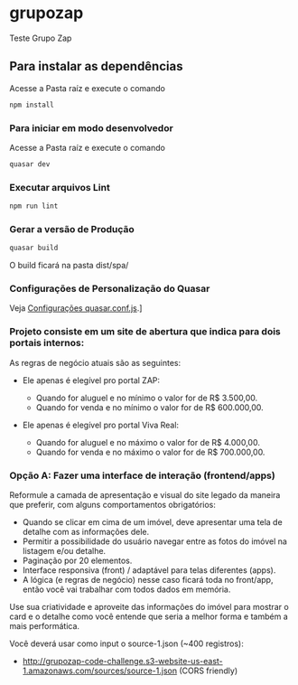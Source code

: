 # grupozap
Teste Grupo Zap

## Para instalar as dependências
Acesse a Pasta raíz e execute o comando
```bash
npm install
```

### Para iniciar em modo desenvolvedor
Acesse a Pasta raíz e execute o comando
```bash
quasar dev
```

### Executar arquivos Lint
```bash
npm run lint
```

### Gerar a versão de Produção
```bash
quasar build
```
O build ficará na pasta dist/spa/

### Configurações de Personalização do Quasar
Veja [Configurações quasar.conf.js](https://quasar.dev/quasar-cli/quasar-conf-js).]

### Projeto consiste em um site de abertura que indica para dois portais internos:
As regras de negócio atuais são as seguintes:
- Ele apenas é elegível pro portal ZAP:
    - Quando for aluguel e no mínimo o valor for de R$ 3.500,00.
    - Quando for venda e no mínimo o valor for de R$ 600.000,00.

- Ele apenas é elegível pro portal Viva Real:
  - Quando for aluguel e no máximo o valor for de R$ 4.000,00.
  - Quando for venda e no máximo o valor for de R$ 700.000,00.

### Opção A: Fazer uma interface de interação (frontend/apps)
Reformule a camada de apresentação e visual do site legado da maneira que preferir, com alguns comportamentos obrigatórios:

- Quando se clicar em cima de um imóvel, deve apresentar uma tela de detalhe com as informações dele.
- Permitir a possibilidade do usuário navegar entre as fotos do imóvel na listagem e/ou detalhe.
- Paginação por 20 elementos.
- Interface responsiva (front) / adaptável para telas diferentes (apps).
- A lógica (e regras de negócio) nesse caso ficará toda no front/app, então você vai trabalhar com todos dados em memória.

Use sua criatividade e aproveite das informações do imóvel para mostrar o card e o detalhe como você entende que seria a melhor forma e também a mais performática.

Você deverá usar como input o source-1.json (~400 registros):

- http://grupozap-code-challenge.s3-website-us-east-1.amazonaws.com/sources/source-1.json (CORS friendly)
